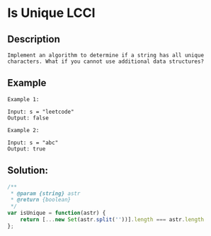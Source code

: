# Is Unique LCCI

## Description
```
Implement an algorithm to determine if a string has all unique characters. What if you cannot use additional data structures?
```

## Example
```
Example 1:

Input: s = "leetcode"
Output: false

Example 2:

Input: s = "abc"
Output: true
```
## Solution:
```javascript
/**
 * @param {string} astr
 * @return {boolean}
 */
var isUnique = function(astr) {
    return [...new Set(astr.split(''))].length === astr.length
};
```